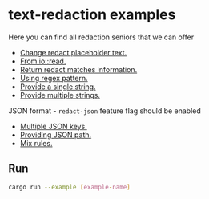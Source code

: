 # text-redaction examples

Here you can find all redaction seniors that we can offer
 - [Change redact placeholder text.](./custom_reduct_placeholder.rs)
 - [From io::read.](./redaction_reader.rs)
 - [Return redact matches information.](./redaction_string_with_info.rs)
 - [Using regex pattern.](./redaction_string.rs)
 - [Provide a single string.](./redaction_json_by_keys.rs)
 - [Provide multiple strings.](./redaction_values.rs)

JSON format - `redact-json` feature flag should be enabled
 - [Multiple JSON keys.](./redaction_json_by_keys.rs)
 - [Providing JSON path.](./redaction_json_by_path.rs)
 - [Mix rules.](./redaction_json.rs)

## Run

```bash
cargo run --example [example-name]
```